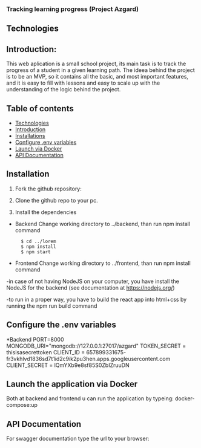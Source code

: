 ### Tracking learning progress (Project Azgard)

## Technologies

## Introduction:

This web aplication is a small school project, its main task is to track the progress of a student in a given learning path.
The ideea behind the project is to be an MVP, so it contains all the basic, and most important features, and it is easy to fill with lessons and easy to scale up with the understanding of the logic behind the project.

## Table of contents
* [Technologies](#technologies)
* [Introduction](#introduction)
* [Installations](#installation)
* [Configure .env variables](#setup)
* [Launch via Docker](#setup)
* [API Documentation](#setup)




## Installation

1. Fork the github repository:

2. Clone the github repo to your pc.

3. Install the dependencies
  * Backend
    Change working directory to ../backend, than run npm install command
    ```
      $ cd ../lorem
      $ npm install
      $ npm start
    ```
  * Frontend
    Change working directory to ../frontend, than run npm install command

  -in case of not having NodeJS on your computer, you have install the NodeJS for the backend (see documentation at https://nodejs.org/)

  -to run in a proper way, you have to build the react app into html+css by running the npm run build command

 ## Configure the .env variables

  *Backend
  PORT=8000
    MONGODB_URI="mongodb://127.0.0.1:27017/azgard"
    TOKEN_SECRET = thisisasecrettoken
    CLIENT_ID = 657899331675-fr3vkhlvd1836sd7t1id2c9ik2pu3hen.apps.googleusercontent.com
    CLIENT_SECRET = lQmYXb9e8sf85S0ZbIZruuDN

## Launch the application via Docker

  Both at backend and frontend u can run the application by typeing: docker-compose:up

## API Documentation

  For swagger documentation type the url to your browser: